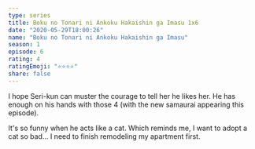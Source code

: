 ```yaml
--- 
type: series 
title: Boku no Tonari ni Ankoku Hakaishin ga Imasu 1x6 
date: "2020-05-29T18:00:26" 
name: "Boku no Tonari ni Ankoku Hakaishin ga Imasu" 
season: 1 
episode: 6 
rating: 4 
ratingEmoji: "⭐️⭐️⭐️⭐️" 
share: false 
---
```


I hope Seri-kun can muster the courage to tell her he likes her. He has enough on his hands with those 4 (with the new samaurai appearing this episode).

It's so funny when he acts like a cat. Which reminds me, I want to adopt a cat so bad... I need to finish remodeling my apartment first.
